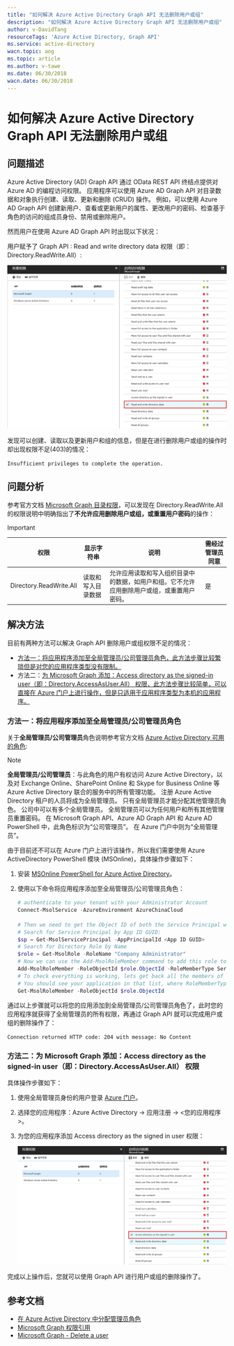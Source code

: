 ```yaml
---
title: "如何解决 Azure Active Directory Graph API 无法删除用户或组"
description: "如何解决 Azure Active Directory Graph API 无法删除用户或组"
author: v-DavidTang
resourceTags: 'Azure Active Directory, Graph API'
ms.service: active-directory
wacn.topic: aog
ms.topic: article
ms.author: v-tawe
ms.date: 06/30/2018
wacn.date: 06/30/2018
---
```


# 如何解决 Azure Active Directory Graph API 无法删除用户或组

## 问题描述

Azure Active Directory (AD) Graph API 通过 OData REST API 终结点提供对 Azure AD 的编程访问权限。 应用程序可以使用 Azure AD Graph API 对目录数据和对象执行创建、读取、更新和删除 (CRUD) 操作。 例如，可以使用 Azure AD Graph API 创建新用户、查看或更新用户的属性、更改用户的密码、检查基于角色的访问的组成员身份、禁用或删除用户。

然而用户在使用 Azure AD Graph API 时出现以下状况：

用户赋予了 Graph API : Read and write directory data 权限（即： Directory.ReadWrite.All）:

![01](media/aog-active-directory-qa-delete-permission-denied/01.png)

发现可以创建、读取以及更新用户和组的信息，但是在进行删除用户或组的操作时却出现权限不足(403)的情况：

`Insufficient privileges to complete the operation.`

## 问题分析

参考官方文档 [Microsoft Graph 目录权限](https://developer.microsoft.com/zh-cn/graph/docs/concepts/permissions_reference#directory-permissions)，可以发现在 Directory.ReadWrite.All 的权限说明中明确指出了**不允许应用删除用户或组，或重置用户密码**的操作：

> [!IMPORTANT]
> | 权限 | 显示字符串 | 说明 | 需经过管理员同意 |
> | ---- | --------- | ---- | -------------- |
> | Directory.ReadWrite.All | 读取和写入目录数据 | 允许应用读取和写入组织目录中的数据，如用户和组。它不允许应用删除用户或组，或重置用户密码。 | 是 |

## 解决方法

目前有两种方法可以解决 Graph API 删除用户或组权限不足的情况：

- [方法一：将应用程序添加至全局管理员/公司管理员角色，此方法步骤比较繁琐但是对您的应用程序类型没有限制。](#section1)
- 方法二：[为 Microsoft Graph 添加：Access directory as the signed-in user（即：Directory.AccessAsUser.All） 权限，此方法步骤比较简单，可以直接在 Azure 门户上进行操作，但是只适用于应用程序类型为本机的应用程序。](#section2)

### <a id="section1"></a>方法一：将应用程序添加至全局管理员/公司管理员角色

关于**全局管理员/公司管理员**角色说明参考官方文档 [Azure Active Directory 可用的角色](https://docs.azure.cn/zh-cn/active-directory/active-directory-assign-admin-roles-azure-portal#available-roles):

> [!NOTE]
> **全局管理员/公司管理员**：与此角色的用户有权访问 Azure Active Directory，以及对 Exchange Online、SharePoint Online 和 Skype for Business Online 等 Azure Active Directory 联合的服务中的所有管理功能。 注册 Azure Active Directory 租户的人员将成为全局管理员。 只有全局管理员才能分配其他管理员角色。 公司中可以有多个全局管理员。 全局管理员可以为任何用户和所有其他管理员重置密码。
> 在 Microsoft Graph API、Azure AD Graph API 和 Azure AD PowerShell 中，此角色标识为“公司管理员”。 在 Azure 门户中则为“全局管理员”。

由于目前还不可以在 Azure 门户上进行该操作，所以我们需要使用 Azure ActiveDirectory PowerShell 模块
(MSOnline)，具体操作步骤如下：

1. 安装 [MSOnline PowerShell for Azure Active Directory](https://www.powershellgallery.com/packages/MSOnline/1.1.183.8)。

2. 使用以下命令将应用程序添加至全局管理员/公司管理员角色：

    ```powershell
    # authenticate to your tenant with your Administrator Account
    Connect-MsolService -AzureEnvironment AzureChinaCloud

    # Then we need to get the Object ID of both the Service Principal we want to elevate, and the Company Administrator Role for your tenant.
    # Search for Service Principal by App ID GUID:
    $sp = Get-MsolServicePrincipal -AppPrincipalId <App ID GUID>
    # Search for Directory Role by Name
    $role = Get-MsolRole -RoleName "Company Administrator"
    # Now we can use the Add-MsolRoleMember command to add this role to the service principal.
    Add-MsolRoleMember -RoleObjectId $role.ObjectId -RoleMemberType ServicePrincipal -RoleMemberObjectId $sp.ObjectId
    # To check everything is working, lets get back all the members of the Company Administrator role:
    # You should see your application in that list, where RoleMemberType is ServicePrincipal and DisplayName is the name of your application.
    Get-MsolRoleMember -RoleObjectId $role.ObjectId
    ```

通过以上步骤就可以将您的应用添加到全局管理员/公司管理员角色了，此时您的应用程序就获得了全局管理员的所有权限，再通过 Graph API 就可以完成用户或组的删除操作了：

`Connection returned HTTP code: 204 with message: No Content`

### <a id="section2"></a>方法二：为 Microsoft Graph 添加：Access directory as the signed-in user（即：Directory.AccessAsUser.All） 权限

具体操作步骤如下：

1. 使用全局管理员身份的用户登录 [Azure 门户](https://portal.azure.cn)。

2. 选择您的应用程序：Azure Active Directory -> 应用注册 -> <您的应用程序>。

3. 为您的应用程序添加 Access directory as the signed in user 权限：

    ![02](media/aog-active-directory-qa-delete-permission-denied/02.png)

完成以上操作后，您就可以使用 Graph API 进行用户或组的删除操作了。

## 参考文档

- [在 Azure Active Directory 中分配管理员角色](https://docs.azure.cn/zh-cn/active-directory/active-directory-assign-admin-roles-azure-portal#available-roles)
- [Microsoft Graph 权限引用](https://developer.microsoft.com/zh-cn/graph/docs/concepts/permissions_reference#directory-permissions)
- [Microsoft Graph - Delete a user](https://developer.microsoft.com/en-us/graph/docs/api-reference/v1.0/api/user_delete)

